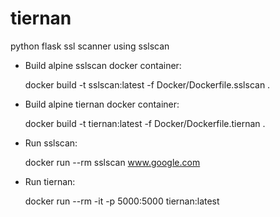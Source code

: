 # tiernan
python flask ssl scanner using sslscan

- Build alpine sslscan docker container:

  docker build -t sslscan:latest -f Docker/Dockerfile.sslscan .
- Build alpine tiernan docker container:

  docker build -t tiernan:latest -f Docker/Dockerfile.tiernan .
  
- Run sslscan:

  docker run --rm sslscan www.google.com
  
- Run tiernan:

  docker run --rm -it -p 5000:5000 tiernan:latest
  
